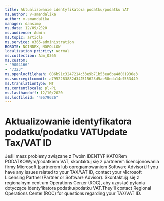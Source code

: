```yaml
---
title: Aktualizowanie identyfikatora podatku/podatku VAT
ms.author: v-smandalika
author: v-smandalika
manager: dansimp
ms.date: 12/09/2020
ms.audience: Admin
ms.topic: article
ms.service: o365-administration
ROBOTS: NOINDEX, NOFOLLOW
localization_priority: Normal
ms.collection: Adm_O365
ms.custom:
- "9004166"
- "7323"
ms.openlocfilehash: 086b91c3247214d33e9b71b53ea6ba4d001936e3
ms.sourcegitcommit: a7952283882d341515623d5ae58eda14d0553449
ms.translationtype: MT
ms.contentlocale: pl-PL
ms.lasthandoff: 12/10/2020
ms.locfileid: "49679626"
---
```

# <a name="update-taxvat-id"></a><span data-ttu-id="92b33-102">Aktualizowanie identyfikatora podatku/podatku VAT</span><span class="sxs-lookup"><span data-stu-id="92b33-102">Update Tax/VAT ID</span></span>

<span data-ttu-id="92b33-103">Jeśli masz problemy związane z Twoim IDENTYFIKATORem PODATKOWym/podatkiem VAT, skontaktuj się z partnerem licencjonowania firmy Microsoft (partnerem lub oprogramowaniem Software Advisor).</span><span class="sxs-lookup"><span data-stu-id="92b33-103">If you have any issues related to your TAX/VAT ID, contact your Microsoft Licensing Partner (Partner or Software Advisor).</span></span> <span data-ttu-id="92b33-104">Skontaktują się z regionalnym centrum Operations Center (ROC), aby uzyskać pytania dotyczące identyfikatora podatku/podatku VAT.</span><span class="sxs-lookup"><span data-stu-id="92b33-104">They'll contact Regional Operations Center (ROC) for questions regarding your TAX/VAT ID.</span></span> 